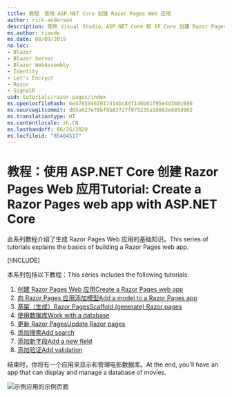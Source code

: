 ```yaml
---
title: 教程：使用 ASP.NET Core 创建 Razor Pages Web 应用
author: rick-anderson
description: 使用 Visual Studio、ASP.NET Core 和 EF Core 创建 Razor Pages Web 应用。
ms.author: riande
ms.date: 08/09/2019
no-loc:
- Blazor
- Blazor Server
- Blazor WebAssembly
- Identity
- Let's Encrypt
- Razor
- SignalR
uid: tutorials/razor-pages/index
ms.openlocfilehash: 6e47859463017414bc8df146b61f95e4d388c696
ms.sourcegitcommit: d65a027e78bf0b83727f975235a18863e685d902
ms.translationtype: HT
ms.contentlocale: zh-CN
ms.lasthandoff: 06/26/2020
ms.locfileid: "85404517"
---
```

# <a name="tutorial-create-a-razor-pages-web-app-with-aspnet-core"></a><span data-ttu-id="acf53-103">教程：使用 ASP.NET Core 创建 Razor Pages Web 应用</span><span class="sxs-lookup"><span data-stu-id="acf53-103">Tutorial: Create a Razor Pages web app with ASP.NET Core</span></span>

<span data-ttu-id="acf53-104">此系列教程介绍了生成 Razor Pages Web 应用的基础知识。</span><span class="sxs-lookup"><span data-stu-id="acf53-104">This series of tutorials explains the basics of building a Razor Pages web app.</span></span> 

[!INCLUDE[](~/includes/advancedRP.md)]

<span data-ttu-id="acf53-105">本系列包括以下教程：</span><span class="sxs-lookup"><span data-stu-id="acf53-105">This series includes the following tutorials:</span></span>

1. <span data-ttu-id="acf53-106">[创建 Razor Pages Web 应用](xref:tutorials/razor-pages/razor-pages-start)</span><span class="sxs-lookup"><span data-stu-id="acf53-106">[Create a Razor Pages web app](xref:tutorials/razor-pages/razor-pages-start)</span></span>
1. <span data-ttu-id="acf53-107">[向 Razor Pages 应用添加模型](xref:tutorials/razor-pages/model)</span><span class="sxs-lookup"><span data-stu-id="acf53-107">[Add a model to a Razor Pages app](xref:tutorials/razor-pages/model)</span></span>
1. <span data-ttu-id="acf53-108">[基架（生成）Razor Pages](xref:tutorials/razor-pages/page)</span><span class="sxs-lookup"><span data-stu-id="acf53-108">[Scaffold (generate) Razor pages](xref:tutorials/razor-pages/page)</span></span>
1. [<span data-ttu-id="acf53-109">使用数据库</span><span class="sxs-lookup"><span data-stu-id="acf53-109">Work with a database</span></span>](xref:tutorials/razor-pages/sql)
1. <span data-ttu-id="acf53-110">[更新 Razor Pages](xref:tutorials/razor-pages/da1)</span><span class="sxs-lookup"><span data-stu-id="acf53-110">[Update Razor pages](xref:tutorials/razor-pages/da1)</span></span>
1. [<span data-ttu-id="acf53-111">添加搜索</span><span class="sxs-lookup"><span data-stu-id="acf53-111">Add search</span></span>](xref:tutorials/razor-pages/search)
1. [<span data-ttu-id="acf53-112">添加新字段</span><span class="sxs-lookup"><span data-stu-id="acf53-112">Add a new field</span></span>](xref:tutorials/razor-pages/new-field)
1. [<span data-ttu-id="acf53-113">添加验证</span><span class="sxs-lookup"><span data-stu-id="acf53-113">Add validation</span></span>](xref:tutorials/razor-pages/validation)

<span data-ttu-id="acf53-114">结束时，你将有一个应用来显示和管理电影数据库。</span><span class="sxs-lookup"><span data-stu-id="acf53-114">At the end, you'll have an app that can display and manage a database of movies.</span></span>

![示例应用的示例页面](index/_static/sample-page.png)
